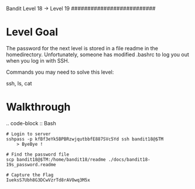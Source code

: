 Bandit Level 18 → Level 19
##########################

Level Goal
==========

The password for the next level is stored in a file readme in the
homedirectory. Unfortunately, someone has modified .bashrc to log you out when
you log in with SSH.

Commands you may need to solve this level:

ssh, ls, cat

Walkthrough
===========

.. code-block :: Bash

	# Login to server
	sshpass -p kfBf3eYk5BPBRzwjqutbbfE887SVc5Yd ssh bandit18@$TM
		> ByeBye !

	# Find the password file
	scp bandit18@$TM:/home/bandit18/readme ./docs/bandit18-19s_password.readme

	# Capture the Flag
	IueksS7Ubh8G3DCwVzrTd8rAVOwq3M5x

